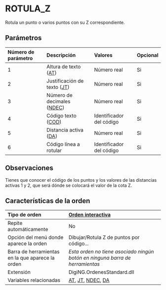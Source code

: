 # ROTULA\_Z

Rotula un punto o varios puntos con su Z correspondiente.

## Parámetros

| Número de parámetro | Descripción | Valores | Opcional |
| :--- | :--- | :--- | :--- |
| 1 | Altura de texto \([AT](https://github.com/digi21/docs/tree/7fc627c885c16fb88afc7cc05a6df2a2f4a54563/digi3d-net/referencia/digi3d.net/ventana-de-dibujo/ordenes/r/AT.html)\) | Número real | Si |
| 2 | Justificación de texto \([JT](https://github.com/digi21/docs/tree/7fc627c885c16fb88afc7cc05a6df2a2f4a54563/digi3d-net/referencia/digi3d.net/ventana-de-dibujo/ordenes/r/JT.html)\) | Número real | Si |
| 3 | Número de decimales \([NDEC](https://github.com/digi21/docs/tree/7fc627c885c16fb88afc7cc05a6df2a2f4a54563/digi3d-net/referencia/digi3d.net/ventana-de-dibujo/ordenes/r/NDEC.html)\) | Número real | Si |
| 4 | Código texto \([COD](https://github.com/digi21/docs/tree/7fc627c885c16fb88afc7cc05a6df2a2f4a54563/digi3d-net/referencia/digi3d.net/ventana-de-dibujo/ordenes/r/COD.html)\) | Identificador del código | Si |
| 5 | Distancia activa \([DA](https://github.com/digi21/docs/tree/7fc627c885c16fb88afc7cc05a6df2a2f4a54563/digi3d-net/referencia/digi3d.net/ventana-de-dibujo/ordenes/r/DA.html)\) | Número real | Si |
| 6 | Código línea a rotular | Identificador del código | Si |

## Observaciones

Tienes que conocer el código de los puntos y los valores de las distancias activas 1 y 2, que será dónde se colocará el valor de la cota Z.

## Características de la orden

| Tipo de orden | [Orden interactiva](rotula-z.md) |
| :--- | :--- |
| Repite automáticamente | No |
| Opción del menú donde aparece la orden | Dibujar/Rotula Z de puntos por código... |
| Barra de herramientas en la que aparece la orden | _Esta orden no tiene asociado ningún botón en ninguna barra de herramientas_ |
| Extensión | DigiNG.OrdenesStandard.dll |
| Variables relacionadas | [AT](https://github.com/digi21/docs/tree/7fc627c885c16fb88afc7cc05a6df2a2f4a54563/digi3d-net/referencia/digi3d.net/ventana-de-dibujo/ordenes/r/%3Ca%20href=/README.md), [JT](https://github.com/digi21/docs/tree/7fc627c885c16fb88afc7cc05a6df2a2f4a54563/digi3d-net/referencia/digi3d.net/ventana-de-dibujo/ordenes/r/JT.html), [NDEC](https://github.com/digi21/docs/tree/7fc627c885c16fb88afc7cc05a6df2a2f4a54563/digi3d-net/referencia/digi3d.net/ventana-de-dibujo/ordenes/r/NDEC.html), [DA](https://github.com/digi21/docs/tree/7fc627c885c16fb88afc7cc05a6df2a2f4a54563/digi3d-net/referencia/digi3d.net/ventana-de-dibujo/ordenes/r/DA.html) |

